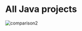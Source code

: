 # All Java projects
![comparison2](https://user-images.githubusercontent.com/75604506/175752075-e7424a60-62b6-4da3-a84d-d337263ed3c0.jpg)
